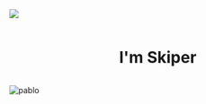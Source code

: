 
<!--horizontal divider(gradiant)-->
<img src="https://user-images.githubusercontent.com/73097560/115834477-dbab4500-a447-11eb-908a-139a6edaec5c.gif">

<!--h1 without bottom border-->
<div id="user-content-toc">
  <ul align="center">
    <summary><h1 style="display: inline-block">I'm Skiper</h1></summary>
  </ul>
</div>

![pablo](https://github.com/zSkiper/zSkiper/assets/155781649/153ddb1a-9a84-47c2-a303-b89911ec7a39)

